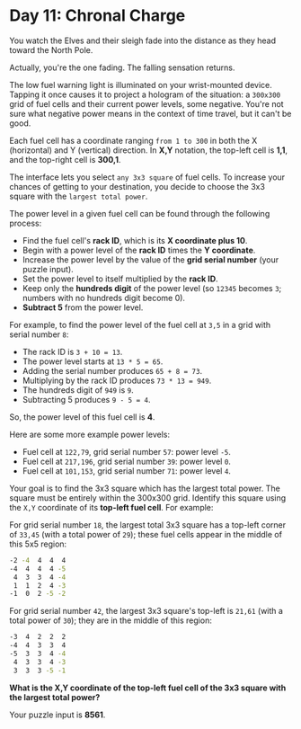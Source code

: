 # Day 11: Chronal Charge

You watch the Elves and their sleigh fade into the distance as they head toward the North Pole.

Actually, you're the one fading. The falling sensation returns.

The low fuel warning light is illuminated on your wrist-mounted device. Tapping it once causes it to project a hologram of the situation: a `300x300` grid of fuel cells and their current power levels, some negative. You're not sure what negative power means in the context of time travel, but it can't be good.

Each fuel cell has a coordinate ranging `from 1 to 300` in both the X (horizontal) and Y (vertical) direction. In **X,Y** notation, the top-left cell is **1,1**, and the top-right cell is **300,1**.

The interface lets you select `any 3x3 square` of fuel cells. To increase your chances of getting to your destination, you decide to choose the 3x3 square with the `largest total power`.

The power level in a given fuel cell can be found through the following process:

- Find the fuel cell's **rack ID**, which is its **X coordinate plus 10**.
- Begin with a power level of the **rack ID** times the **Y coordinate**.
- Increase the power level by the value of the **grid serial number** (your puzzle input).
- Set the power level to itself multiplied by the **rack ID**.
- Keep only the **hundreds digit** of the power level (so `12345` becomes `3`; numbers with no hundreds digit become 0).
- **Subtract 5** from the power level.

For example, to find the power level of the fuel cell at `3,5` in a grid with serial number `8`:

- The rack ID is `3 + 10 = 13`.
- The power level starts at `13 * 5 = 65`.
- Adding the serial number produces `65 + 8 = 73`.
- Multiplying by the rack ID produces `73 * 13 = 949`.
- The hundreds digit of `949` is `9`.
- Subtracting 5 produces `9 - 5 = 4`.

So, the power level of this fuel cell is **4**.

Here are some more example power levels:

- Fuel cell at `122,79`, grid serial number `57`: power level `-5`.
- Fuel cell at `217,196`, grid serial number `39`: power level `0`.
- Fuel cell at `101,153`, grid serial number `71`: power level `4`.

Your goal is to find the 3x3 square which has the largest total power. The square must be entirely within the 300x300 grid. Identify this square using the `X,Y` coordinate of its **top-left fuel cell**. For example:

For grid serial number `18`, the largest total 3x3 square has a top-left corner of `33,45` (with a total power of `29`); these fuel cells appear in the middle of this 5x5 region:

```cmd
-2 -4  4  4  4
-4  4  4  4 -5
 4  3  3  4 -4
 1  1  2  4 -3
-1  0  2 -5 -2
```

For grid serial number `42`, the largest 3x3 square's top-left is `21,61` (with a total power of `30`); they are in the middle of this region:

```cmd
-3  4  2  2  2
-4  4  3  3  4
-5  3  3  4 -4
 4  3  3  4 -3
 3  3  3 -5 -1
```

**What is the X,Y coordinate of the top-left fuel cell of the 3x3 square with the largest total power?**

Your puzzle input is **8561**.

